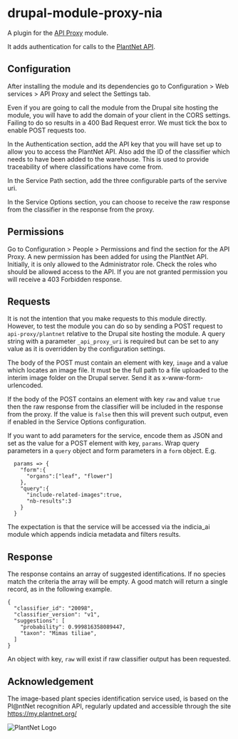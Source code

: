 # drupal-module-proxy-nia

A plugin for the [API Proxy](https://www.drupal.org/project/api_proxy) module.

It adds authentication for calls to the
[PlantNet API](https://my.plantnet.org/doc).

## Configuration
After installing the module and its dependencies go to Configuration > Web
services > API Proxy and select the Settings tab.

Even if you are going to call the module from the Drupal site hosting the
module, you will have to add the domain of your client in the CORS settings.
Failing to do so results in a 400 Bad Request error. We must tick the box to
enable POST requests too.

In the Authentication section, add the API key that you
will have set up to allow you to access the PlantNet API. Also add the ID
of the classifier which needs to have been added to the warehouse. This is used
to provide traceability of where classifications have come from.

In the Service Path section, add the three configurable parts of the servive
uri.

In the Service Options section, you can choose to receive the raw response
from the classifier in the response from the proxy.

## Permissions
Go to Configuration > People > Permissions and find the section for the API
Proxy. A new permission has been added for using the PlantNet API. Initially,
it is only allowed to the Administrator role. Check the roles who should be
allowed access to the API. If you are not granted permission you will receive a
403 Forbidden response.

## Requests
It is not the intention that you make requests to this module directly. However,
to test the module you can do so by sending a POST request to
`api-proxy/plantnet` relative to the Drupal site hosting the module. A query
string with a parameter `_api_proxy_uri` is required but can be set to any value
as it is overridden by the configuration settings.

The body of the POST must contain an element with key, `image` and a value which
locates an image file. It must be the full path to a file uploaded to the
interim image folder on the Drupal server. Send it as x-www-form-urlencoded.

If the body of the POST contains an element with key `raw` and value
`true` then the raw response from the classifier will be included in the
response from the proxy. If the value is `false` then this will prevent such
output, even if enabled in the Service Options configuration.

If you want to add parameters for the service, encode them as JSON and set as
the value for a POST element with key, `params`. Wrap query parameters in a
`query` object and form parameters in a `form` object.
E.g.

```
  params => {
    "form":{
      "organs":["leaf", "flower"]
    },
    "query":{
      "include-related-images":true,
      "nb-results":3
    }
  }
```
The expectation is that the service will be accessed via the indicia_ai
module which appends indicia metadata and filters results.

## Response
The response contains an array of suggested identifications. If no species match
the criteria the array will be empty. A good match will return a single record,
as in the following example.

```
{
  "classifier_id": "20098",
  "classifier_version": "v1",
  "suggestions": [
    "probability": 0.999816358089447,
    "taxon": "Mimas tiliae",
  ]
}
```

An object with key, `raw` will exist if raw classifier output has been
requested.

## Acknowledgement
The image-based plant species identification service used, is based on the
Pl@ntNet recognition API, regularly updated and accessible through the site
https://my.plantnet.org/

![PlantNet Logo](https://user-images.githubusercontent.com/2545390/196983533-2d1bdf51-2112-4621-9c08-afc8a7c50170.png)
